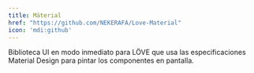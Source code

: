 ```yaml
---
title: Mäterial
href: "https://github.com/NEKERAFA/Love-Material"
icon: 'mdi:github'
---
```


Biblioteca UI en modo inmediato para LÖVE que usa las especificaciones Material Design para pintar los componentes en
pantalla.